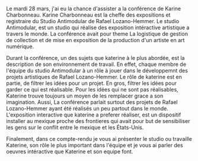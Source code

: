 Le mardi 28 mars, j'ai eu la chance d'assister a la conférence de Karine Charbonneau. Karine Charbonneau est la cheffe des expositions et registraire du Studio Antimodular de Rafael Lozano-Hemmer. Le studio Antimodular, est un studio qui réalise des exposition intéractive artistique a travers le monde. La conférence avait pour theme La logistique de gestion de collection et de mise en exposition de la production d'un artiste en art numérique.

Durant la conférence, un des sujets que katerine à le plus abordée, est la description de son environnement de travail. En effet, chaque membre de l'équipe du studio Antimodular à un rôle à jouer dans le développemnt des projets artistiques de Rafael Lozano-Hemmer. Le rôle de katerine est en partie, de filtrer les idées pour un projet. En gros, filtrer les idées pour garder ce qui est réalisable. Pour les idées qui ne sont pas réalisables, Katerine trouve toujours un moyen de les remplacer grace a son imagination. Aussi, La conférence parlait surtout des projets de Rafael Lozano-Hemmer ayant été réalisés un peu partout dans le monde. L'exposition interactive que katerine a preferer réaliser, est un dispositif installer au mexique proche des frontieres qui avait pour but de sensibiliser les gens sur le conflit entre le mexique et les États-Unis.

Finalement, dans ce compte-rendu je vous ai présenter le studio ou travaille Katerine, son rôle le plus important dans l'équipe et je vous ai parler des oeuvres intéractive que Katerine et son equipe font.

